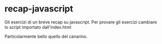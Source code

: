 # recap-javascript

Gli esercizi di un breve recap su javascript.
Per provare gli esercizi cambiare lo script importato dall'index.html

Particolarmente bello quello del canarino.
